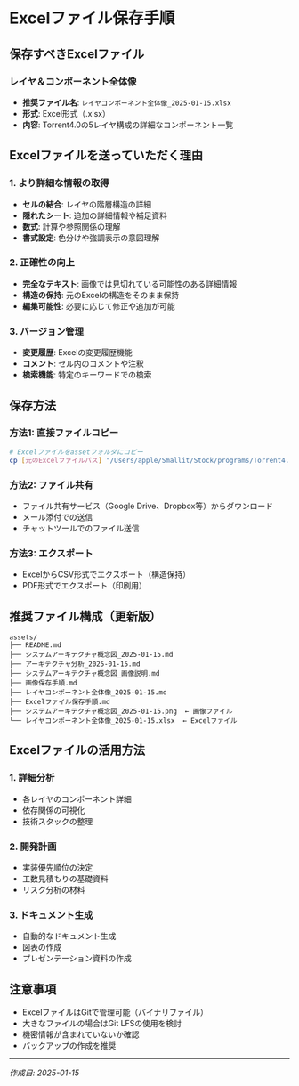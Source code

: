 # Excelファイル保存手順

## 保存すべきExcelファイル

### レイヤ＆コンポーネント全体像
- **推奨ファイル名**: `レイヤコンポーネント全体像_2025-01-15.xlsx`
- **形式**: Excel形式（.xlsx）
- **内容**: Torrent4.0の5レイヤ構成の詳細なコンポーネント一覧

## Excelファイルを送っていただく理由

### 1. より詳細な情報の取得
- **セルの結合**: レイヤの階層構造の詳細
- **隠れたシート**: 追加の詳細情報や補足資料
- **数式**: 計算や参照関係の理解
- **書式設定**: 色分けや強調表示の意図理解

### 2. 正確性の向上
- **完全なテキスト**: 画像では見切れている可能性のある詳細情報
- **構造の保持**: 元のExcelの構造をそのまま保持
- **編集可能性**: 必要に応じて修正や追加が可能

### 3. バージョン管理
- **変更履歴**: Excelの変更履歴機能
- **コメント**: セル内のコメントや注釈
- **検索機能**: 特定のキーワードでの検索

## 保存方法

### 方法1: 直接ファイルコピー
```bash
# Excelファイルをassetフォルダにコピー
cp [元のExcelファイルパス] "/Users/apple/Smallit/Stock/programs/Torrent4.0_Development/projects/Torrent4.0/documents/assets/レイヤコンポーネント全体像_2025-01-15.xlsx"
```

### 方法2: ファイル共有
- ファイル共有サービス（Google Drive、Dropbox等）からダウンロード
- メール添付での送信
- チャットツールでのファイル送信

### 方法3: エクスポート
- ExcelからCSV形式でエクスポート（構造保持）
- PDF形式でエクスポート（印刷用）

## 推奨ファイル構成（更新版）

```
assets/
├── README.md
├── システムアーキテクチャ概念図_2025-01-15.md
├── アーキテクチャ分析_2025-01-15.md
├── システムアーキテクチャ概念図_画像説明.md
├── 画像保存手順.md
├── レイヤコンポーネント全体像_2025-01-15.md
├── Excelファイル保存手順.md
├── システムアーキテクチャ概念図_2025-01-15.png  ← 画像ファイル
└── レイヤコンポーネント全体像_2025-01-15.xlsx  ← Excelファイル
```

## Excelファイルの活用方法

### 1. 詳細分析
- 各レイヤのコンポーネント詳細
- 依存関係の可視化
- 技術スタックの整理

### 2. 開発計画
- 実装優先順位の決定
- 工数見積もりの基礎資料
- リスク分析の材料

### 3. ドキュメント生成
- 自動的なドキュメント生成
- 図表の作成
- プレゼンテーション資料の作成

## 注意事項

- ExcelファイルはGitで管理可能（バイナリファイル）
- 大きなファイルの場合はGit LFSの使用を検討
- 機密情報が含まれていないか確認
- バックアップの作成を推奨

---
*作成日: 2025-01-15*

